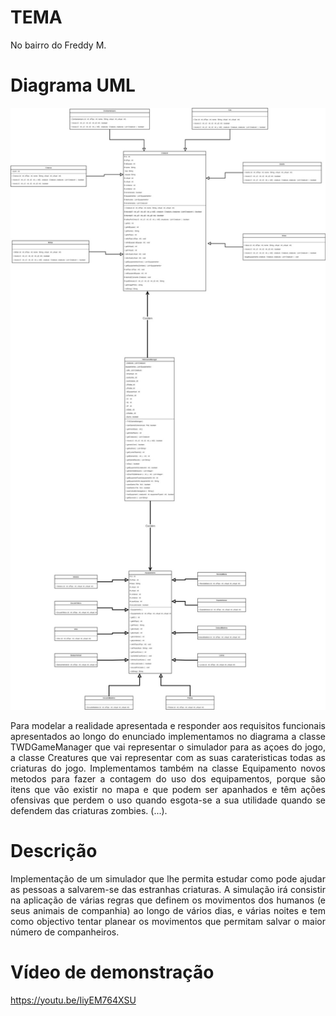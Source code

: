# TEMA
<p align="justify"> No bairro do Freddy M.</p>

# Diagrama UML
![](diagrama2.png?raw=true "Diagrama UML")
<p align="justify"> Para modelar a realidade apresentada e responder aos requisitos funcionais apresentados ao longo do
enunciado implementamos no diagrama a classe TWDGameManager que vai representar o simulador para as açoes do jogo, a classe Creatures que vai representar com as suas carateristicas todas as criaturas do jogo. Implementamos também na classe Equipamento novos metodos para fazer a contagem do uso dos equipamentos, porque são itens que vão existir no mapa e que podem ser apanhados e têm ações ofensivas que perdem o uso quando esgota-se a sua utilidade quando se defendem das criaturas zombies. (...).</p>

# Descrição
<p align="justify"> Implementação de um simulador que lhe permita
estudar como pode ajudar as pessoas a salvarem-se das estranhas criaturas.
A simulação irá consistir na aplicação de várias regras que definem os movimentos dos
humanos (e seus animais de companhia) ao longo de vários dias, e várias noites e tem como
objectivo tentar planear os movimentos que permitam salvar o maior número de companheiros.</p>

# Vídeo de demonstração
https://youtu.be/IiyEM764XSU
